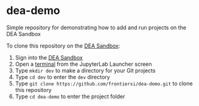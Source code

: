 # dea-demo
Simple repository for demonstrating how to add and run projects on the DEA Sandbox

To clone this repository on the [DEA Sandbox](https://app.sandbox.dea.ga.gov.au):

1. Sign into the [DEA Sandbox](https://app.sandbox.dea.ga.gov.au)
2. Open a [terminal](https://jupyterlab.readthedocs.io/en/stable/user/terminal.html) from the JupyterLab Launcher screen
3. Type `mkdir dev` to make a directory for your Git projects
4. Type `cd dev` to enter the `dev` directory
5. Type `git clone https://github.com/frontiersi/dea-demo.git` to clone this repository
6. Type `cd dea-demo` to enter the project folder
